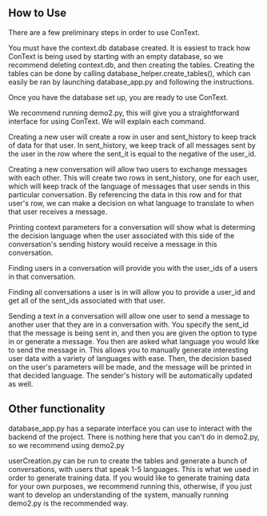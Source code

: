 ## How to Use

There are a few preliminary steps in order to use ConText.  

You must have the context.db database created.  It is easiest to track how ConText is being used by starting with an empty database, so we recommend deleting context.db, and then creating the tables.  Creating the tables can be done by calling database_helper.create_tables(), which can easily be ran by launching database_app.py and following the instructions.

Once you have the database set up, you are ready to use ConText.

We recommend running demo2.py, this will give you a straightforward interface for using ConText.  We will explain each command.

Creating a new user will create a row in user and sent_history to keep track of data for that user.  In sent_history, we keep track of all messages sent by the user in the row where the sent_it is equal to the negative of the user_id.

Creating a new conversation will allow two users to exchange messages with each other.  This will create two rows in sent_history, one for each user, which will keep track of the language of messages that user sends in this particular conversation.  By referencing the data in this row and for that user's row, we can make a decision on what language to translate to when that user receives a message.

Printing context parameters for a conversation will show what is determing the decision language when the user associated with this side of the conversation's sending history would receive a message in this conversation.

Finding users in a conversation will provide you with the user_ids of a users in that conversation.

Finding all conversations a user is in will allow you to provide a user_id and get all of the sent_ids associated with that user.

Sending a text in a conversation will allow one user to send a message to another user that they are in a conversation with.  You specify the sent_id that the message is being sent in, and then you are given the option to type in or generate a message.  You then are asked what language you would like to send the message in.  This allows you to manually generate interesting user data with a variety of languages with ease.  Then, the decision based on the user's parameters will be made, and the message will be printed in that decided language.  The sender's history will be automatically updated as well.

## Other functionality

database_app.py has a separate interface you can use to interact with the backend of the project.  There is nothing here that you can't do in demo2.py, so we recommend using demo2.py

userCreation.py can be run to create the tables and generate a bunch of conversations, with users that speak 1-5 languages.  This is what we used in order to generate training data.  If you would like to generate training data for your own purposes, we recommend running this, otherwise, if you just want to develop an understanding of the system, manually running demo2.py is the recommended way.